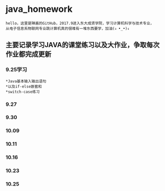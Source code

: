 # java_homework
    hello，这里是琳酱的GitHub，2017.9进入东大成贤学院，学习计算机科学与技术专业，
    从电子信息系物联网专业跳计算机真的很难有一堆东西要学，加油(ง •_•)ง

## 主要记录学习JAVA的课堂练习以及大作业，争取每次作业都完成更新

### 9.25学习
    *Java基本输入输出语句
    *以及if-else嵌套和
    *switch-case练习
### 9.27
### 9.30
### 10.09
### 10.11
### 10.16
### 10.23
### 10.25
